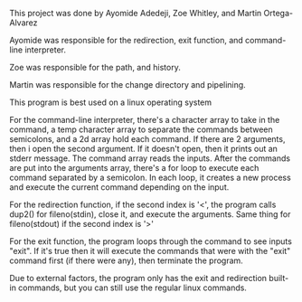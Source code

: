 This project was done by Ayomide Adedeji, Zoe Whitley, and Martin Ortega-Alvarez

Ayomide was responsible for the redirection, exit function, and command-line interpreter.

Zoe was responsible for the path, and history.

Martin was responsible for the change directory and pipelining.

This program is best used on a linux operating system

For the command-line interpreter, there's a character array to take in the command, a temp character array to separate the commands between semicolons, and a 2d array hold each command. If there are 2 arguments, then i open the second argument. If it doesn't open, then it prints out an stderr message. The command array reads the inputs. After the commands are put into the arguments array, there's a for loop to execute each command separated by a semicolon. In each loop, it creates a new process and execute the current command depending on the input.

For the redirection function, if the second index is '<', the program calls dup2() for fileno(stdin), close it, and execute the arguments. Same thing for fileno(stdout) if the second index is '>'

For the exit function, the program loops through the command to see inputs "exit". If it's true then it will execute the commands that were with the "exit" command first (if there were any), then terminate the program.

Due to external factors, the program only has the exit and redirection built-in commands, but you can still use the regular linux commands.
